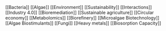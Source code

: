 [[Bacteria]]
[[Algae]]
[[Environment]]
[[Sustainability]]
[[Interactions]]
[[Industry 4.0]]
[[Bioremediation]]
[[Sustainable agriculture]]
[[Circular economy]]
[[Metabolomics]]
[[Biorefinery]]
[[Microalgae Biotechnology]]
[[Algae Biostimulants]]
[[Fungi]]
[[Heavy metals]]
[[Biosorption Capacity]]
